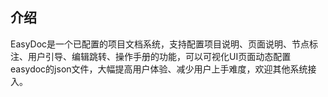 ## 介绍
EasyDoc是一个已配置的项目文档系统，支持配置项目说明、页面说明、节点标注、用户引导、编辑跳转、操作手册的功能，可以可视化UI页面动态配置easydoc的json文件，大幅提高用户体验、减少用户上手难度，欢迎其他系统接入。


